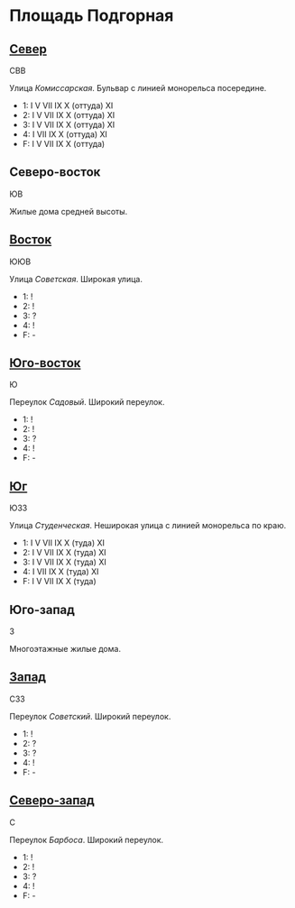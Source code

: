 # Площадь Подгорная

## [Север](./560070.md)

СВВ

Улица *Комиссарская*.
Бульвар с линией монорельса посередине.

* 1:    I   V   VII IX  X (оттуда)  XI
* 2:    I   V   VII IX  X (оттуда)  XI
* 3:    I   V   VII IX  X (оттуда)  XI
* 4:    I   VII IX  X (оттуда)  XI
* F:    I   V   VII IX  X (оттуда)

## Северо-восток

ЮВ

Жилые дома средней высоты.

## [Восток](./570080.md)

ЮЮВ

Улица *Советская*.
Широкая улица.

* 1:    !
* 2:    !
* 3:    ?
* 4:    !
* F:    -

## [Юго-восток](./565085.md)

Ю

Переулок *Садовый*.
Широкий переулок.

* 1:    !
* 2:    !
* 3:    ?
* 4:    !
* F:    -

## [Юг](./560085.md)

ЮЗЗ

Улица *Студенческая*.
Неширокая улица с линией монорельса по краю.

* 1:    I   V   VII IX  X (туда)    XI
* 2:    I   V   VII IX  X (туда)    XI
* 3:    I   V   VII IX  X (туда)    XI
* 4:    I   VII IX  X (туда)    XI
* F:    I   V   VII IX  X (туда)

## Юго-запад

З

Многоэтажные жилые дома.

## [Запад](./555080.md)

СЗЗ

Переулок *Советский*.
Широкий переулок.

* 1:    !
* 2:    ?
* 3:    ?
* 4:    !
* F:    -

## [Северо-запад](./555075.md)

С

Переулок *Барбоса*.
Широкий переулок.

* 1:    !
* 2:    !
* 3:    ?
* 4:    !
* F:    -
